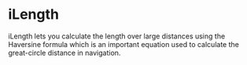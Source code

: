 # iLength

iLength lets you calculate the length over large distances using the Haversine formula which is an important equation used to calculate the great-circle distance in navigation. 


